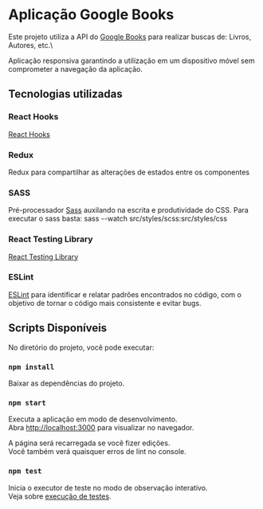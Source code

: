 # Aplicação Google Books

Este projeto utiliza a API do [Google Books](https://developers.google.com/books/) para realizar buscas de: Livros, Autores, etc.\

Aplicação responsiva garantindo a utilização em um dispositivo móvel sem comprometer a navegação da aplicação.

## Tecnologias utilizadas

### React Hooks
[React Hooks](https://pt-br.reactjs.org/docs/hooks-intro.html)

### Redux
Redux para compartilhar as alterações de estados entre os componentes

### SASS
Pré-processador [Sass](https://sass-lang.com/documentation) auxilando na escrita e produtividade do CSS.
Para executar o sass basta: sass --watch src/styles/scss:src/styles/css

### React Testing Library
[React Testing Library](https://testing-library.com/docs/react-testing-library/intro/)

### ESLint
[ESLint](https://eslint.org/) para identificar e relatar padrões encontrados no código, com o objetivo de tornar o código mais consistente e evitar bugs.

## Scripts Disponíveis
No diretório do projeto, você pode executar:

### `npm install`
Baixar as dependências do projeto.

### `npm start`
Executa a aplicação em modo de desenvolvimento.\
Abra [http://localhost:3000](http://localhost:3000) para visualizar no navegador.

A página será recarregada se você fizer edições. \
Você também verá quaisquer erros de lint no console.

### `npm test`

Inicia o executor de teste no modo de observação interativo.\
Veja sobre [execução de testes](https://facebook.github.io/create-react-app/docs/running-tests).

